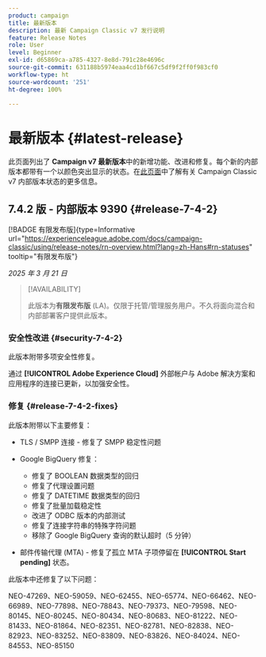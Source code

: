 ```yaml
---
product: campaign
title: 最新版本
description: 最新 Campaign Classic v7 发行说明
feature: Release Notes
role: User
level: Beginner
exl-id: d65869ca-a785-4327-8e8d-791c28e4696c
source-git-commit: 631188b5974eaa4cd1bf667c5df9f2ff0f983cf0
workflow-type: ht
source-wordcount: '251'
ht-degree: 100%

---
```


# 最新版本 {#latest-release}

此页面列出了 **Campaign v7 最新版本**&#x200B;中的新增功能、改进和修复。每个新的内部版本都带有一个以颜色突出显示的状态。在[此页面](rn-overview.md)中了解有关 Campaign Classic v7 内部版本状态的更多信息。

## 7.4.2 版 - 内部版本 9390 {#release-7-4-2}

[!BADGE 有限发布版]{type=Informative url="https://experienceleague.adobe.com/docs/campaign-classic/using/release-notes/rn-overview.html?lang=zh-Hans#rn-statuses" tooltip="有限发布版"}

_2025 年 3 月 21 日_

>[!AVAILABILITY]
>
>此版本为&#x200B;**有限发布版** (LA)。仅限于托管/管理服务用户。不久将面向混合和内部部署客户提供此版本。

<!--
### Compatibility updates {#comp-7-4-2}

This release comes with the following compatibility updates:

* JQuery library update: fixes multiple UI issues (reports, web apps)
* PostgreSQL 15 and 16

-->

### 安全性改进 {#security-7-4-2}

此版本附带多项安全性修复。

通过 **[!UICONTROL Adobe Experience Cloud]** 外部帐户与 Adobe 解决方案和应用程序的连接已更新，以加强安全性。

### 修复 {#release-7-4-2-fixes}

此版本附带以下主要修复：

* TLS / SMPP 连接 - 修复了 SMPP 稳定性问题

* Google BigQuery 修复：

   * 修复了 BOOLEAN 数据类型的回归
   * 修复了代理设置问题
   * 修复了 DATETIME 数据类型的回归
   * 修复了批量加载稳定性
   * 改进了 ODBC 版本的内部测试
   * 修复了连接字符串的特殊字符问题
   * 移除了 Google BigQuery 查询的默认超时（5 分钟）

* 邮件传输代理 (MTA) - 修复了孤立 MTA 子项停留在 **[!UICONTROL Start pending]** 状态。

此版本中还修复了以下问题：

NEO-47269、NEO-59059、NEO-62455、NEO-65774、NEO-66462、NEO-66989、NEO-77898、NEO-78843、NEO-79373、NEO-79598、NEO-80145、NEO-80245、NEO-80434、NEO-80683、NEO-81222、NEO-81433、NEO-81864、NEO-82351、NEO-82781、NEO-82838、NEO-82923、NEO-83252、NEO-83809、NEO-83826、NEO-84024、NEO-84553、NEO-85150

